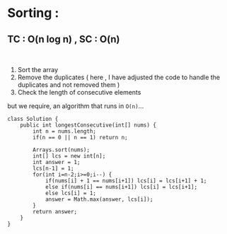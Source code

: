 # Sorting :

## TC : O(n log n) , SC : O(n)
​
1. Sort the array
2. Remove the duplicates ( here , I have adjusted the code to handle the duplicates and not removed them )
3. Check the length of consecutive elements

but we require, an algorithm that runs in `O(n)`...

```
class Solution {
    public int longestConsecutive(int[] nums) {
        int n = nums.length;
        if(n == 0 || n == 1) return n;
        
        Arrays.sort(nums);
        int[] lcs = new int[n];
        int answer = 1;
        lcs[n-1] = 1;
        for(int i=n-2;i>=0;i--) {
            if(nums[i] + 1 == nums[i+1]) lcs[i] = lcs[i+1] + 1;
            else if(nums[i] == nums[i+1]) lcs[i] = lcs[i+1];
            else lcs[i] = 1;
            answer = Math.max(answer, lcs[i]);
        }
        return answer;
    }
}
```
​
